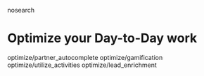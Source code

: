 nosearch  

# Optimize your Day-to-Day work

<div class="toctree" titlesonly="">

optimize/partner_autocomplete optimize/gamification
optimize/utilize_activities optimize/lead_enrichment

</div>
